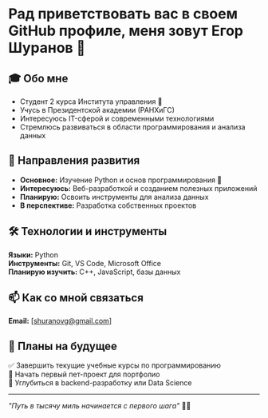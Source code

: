 # Рад приветствовать вас в своем GitHub профиле, меня зовут Егор Шуранов 👋

## 🎓 Обо мне
- Студент 2 курса Института управления 🎯
- Учусь в Президентской академии (РАНХиГС)
- Интересуюсь IT-сферой и современными технологиями
- Стремлюсь развиваться в области программирования и анализа данных

## 🚀 Направления развития
- **Основное:** Изучение Python и основ программирования 🐍
- **Интересуюсь:** Веб-разработкой и созданием полезных приложений
- **Планирую:** Освоить инструменты для анализа данных
- **В перспективе:** Разработка собственных проектов

## 🛠️ Технологии и инструменты
**Языки:** Python  
**Инструменты:** Git, VS Code, Microsoft Office  
**Планирую изучить:** C++, JavaScript, базы данных

## 📫 Как со мной связаться 
**Email:** [shuranovg@gmail.com]

## 🎯 Планы на будущее
✅ Завершить текущие учебные курсы по программированию  
🔄 Начать первый пет-проект для портфолио  
🚀 Углубиться в backend-разработку или Data Science

---

*"Путь в тысячу миль начинается с первого шага"* 🏃‍♂️
